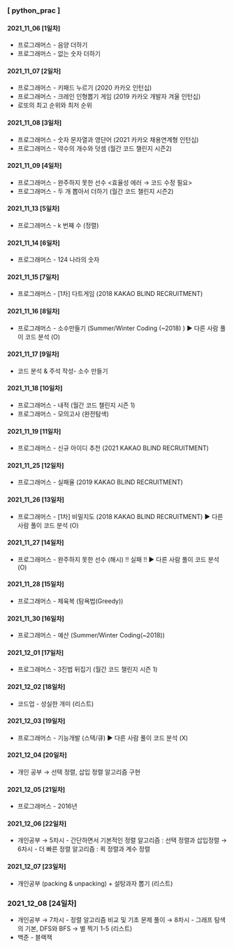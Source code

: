 ### [ python_prac ] 
#### 2021_11_06 [1일차]
 * 프로그래머스 - 음양 더하기 
 * 프로그래머스 - 없는 숫자 더하기
#### 2021_11_07 [2일차]
 * 프로그래머스 - 키패드 누르기 (2020 카카오 인턴십)
 * 프로그래머스 - 크레인 인형뽑기 게임 (2019 카카오 개발자 겨울 인턴십)
 * 로또의 최고 순위와 최저 순위
#### 2021_11_08 [3일차]
 * 프로그래머스 - 숫자 문자열과 영단어 (2021 카카오 채용연계형 인턴십)
 * 프로그래머스 - 약수의 개수와 덧셈 (월간 코드 챌린지 시즌2)
#### 2021_11_09 [4일차]
 * 프로그래머스 - 완주하지 못한 선수 <효율성 에러 → 코드 수정 필요>
 * 프로그래머스 - 두 개 뽑아서 더하기 (월간 코드 챌린지 시즌2) 
#### 2021_11_13 [5일차]
 * 프로그래머스 - k 번째 수 (정렬)
#### 2021_11_14 [6일차]
 * 프로그래머스 - 124 나라의 숫자
#### 2021_11_15 [7일차]
 * 프로그래머스 - [1차] 다트게임 (2018 KAKAO BLIND RECRUITMENT) 
#### 2021_11_16 [8일차]
 * 프로그래머스 - 소수만들기 (Summer/Winter Coding (~2018) )  ▶ 다른 사람 풀이 코드 분석 (O)
#### 2021_11_17 [9일차]
 * 코드 분석 & 주석 작성- 소수 만들기 
#### 2021_11_18 [10일차]
 * 프로그래머스 - 내적 (월간 코드 챌린지 시즌 1)
 * 프로그래머스 - 모의고사 (완전탐색)
#### 2021_11_19 [11일차]
 * 프로그래머스 - 신규 아이디 추천 (2021 KAKAO BLIND RECRUITMENT)
#### 2021_11_25 [12일차]
 * 프로그래머스 - 실패율 (2019 KAKAO BLIND RECRUITMENT)
#### 2021_11_26 [13일차]
 * 프로그래머스 - [1차] 비밀지도 (2018 KAKAO BLIND RECRUITMENT)  ▶ 다른 사람 풀이 코드 분석 (O)
#### 2021_11_27 [14일차]
 * 프로그래머스 - 완주하지 못한 선수 (해시) !! 실패 !! ▶ 다른 사람 풀이 코드 분석 (O)
#### 2021_11_28 [15일차]
 * 프로그래머스 - 체육복 (탐욕법(Greedy))
#### 2021_11_30 [16일차]
 * 프로그래머스 - 예산 (Summer/Winter Coding(~2018))
#### 2021_12_01 [17일차]
 * 프로그래머스 - 3진법 뒤집기 (월간 코드 챌린지 시즌 1)
#### 2021_12_02 [18일차]
 * 코드업 - 성실한 개미 (리스트)
#### 2021_12_03 [19일차]
 * 프로그래머스 - 기능개발 (스택/큐)  ▶ 다른 사람 풀이 코드 분석 (X)
#### 2021_12_04 [20일차]
 * 개인 공부 
 → 선택 정렬, 삽입 정렬 알고리즘 구현
#### 2021_12_05 [21일차]
 * 프로그래머스 - 2016년
#### 2021_12_06 [22일차]
 * 개인공부 
   → 5차시 - 간단하면서 기본적인 정렬 알고리즘 : 선택 정렬과 삽입정렬
   → 6차시 - 더 빠른 정렬 알고리즘 : 퀵 정렬과 계수 정렬
#### 2021_12_07 [23일차]
 * 개인공부 (packing & unpacking) + 설탕과자 뽑기 (리스트)
### 2021_12_08 [24일차]
 * 개인공부
  → 7차시 - 정렬 알고리즘 비교 및 기초 문제 풀이
  → 8차시 - 그래프 탐색의 기본, DFS와 BFS
  → 별 찍기 1-5 (리스트)
 * 백준 - 블랙잭
